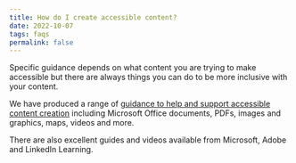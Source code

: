 ```yaml
---
title: How do I create accessible content?
date: 2022-10-07
tags: faqs
permalink: false
---
```

Specific guidance depends on what content you are trying to make accessible but there are always things you can do to be more inclusive with your content.

We have produced a range of [guidance to help and support accessible content creation](https://www.makethingsaccessible.com/tags/content) including Microsoft Office documents, PDFs, images and graphics, maps, videos and more.

There are also excellent guides and videos available from Microsoft, Adobe and LinkedIn Learning.